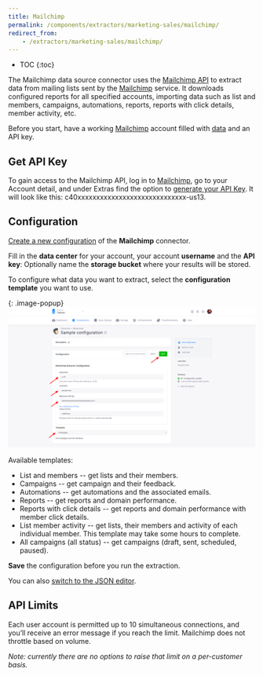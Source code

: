 ```yaml
---
title: Mailchimp
permalink: /components/extractors/marketing-sales/mailchimp/
redirect_from:
    - /extractors/marketing-sales/mailchimp/
---
```


* TOC
{:toc}

The Mailchimp data source connector uses the [Mailchimp API](https://mailchimp.com/developer/) to extract data from
mailing lists sent by the [Mailchimp](https://mailchimp.com/) service. It downloads configured reports for all specified accounts,
importing data such as list and members, campaigns, automations, reports, reports with click details, member activity, etc.

Before you start, have a working [Mailchimp](https://login.mailchimp.com/signup/) account filled with [data](https://us13.admin.mailchimp.com/campaigns/)
and an API key.

## Get API Key
To gain access to the Mailchimp API, log in to [Mailchimp](https://mailchimp.com/), go to your Account detail, and under Extras find the option to [generate your API Key](https://mailchimp.com/help/about-api-keys/).
It will look like this: c40xxxxxxxxxxxxxxxxxxxxxxxxxxxxx-us13.

## Configuration
[Create a new configuration](/components/#creating-component-configuration) of the **Mailchimp** connector.

Fill in the **data center** for your account, your account **username** and the **API key**:
Optionally name the **storage bucket** where your results will be stored.

To configure what data you want to extract, select the **configuration template** you want to use.

{: .image-popup}
![Mailchimp Configuration](/components/extractors/marketing-sales/mailchimp/mailchimp-1.png)

Available templates:

- List and members -- get lists and their members.
- Campaigns -- get campaign and their feedback.
- Automations -- get automations and the associated emails.
- Reports -- get reports and domain performance.
- Reports with click details -- get reports and domain performance with member click details.
- List member activity -- get lists, their members and activity of each individual member. This template may take some hours to complete.
- All campaigns (all status) -- get campaigns (draft, sent, scheduled, paused).

**Save** the configuration before you run the extraction.

You can also [switch to the JSON editor](/components/extractors/other/generic/#template-mode).

## API Limits
Each user account is permitted up to 10 simultaneous connections, and you’ll receive an error message if you reach the limit.
Mailchimp does not throttle based on volume.

*Note: currently there are no options to raise that limit on a per-customer basis.*


